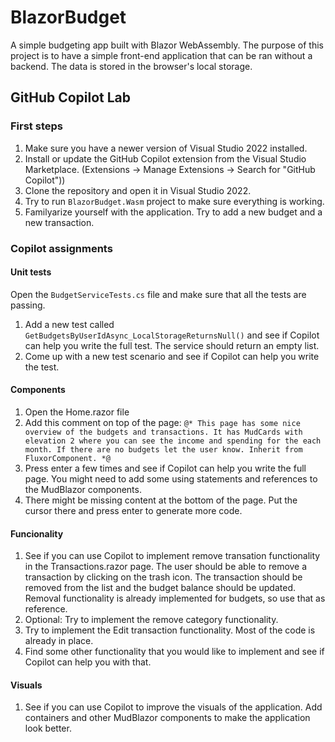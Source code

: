 # BlazorBudget

A simple budgeting app built with Blazor WebAssembly.
The purpose of this project is to have a simple front-end application that can be ran without a backend. The data is stored in the browser's local storage.


## GitHub Copilot Lab

### First steps
1. Make sure you have a newer version of Visual Studio 2022 installed.
1. Install or update the GitHub Copilot extension from the Visual Studio Marketplace. (Extensions -> Manage Extensions -> Search for "GitHub Copilot"))
1. Clone the repository and open it in Visual Studio 2022.				
1. Try to run `BlazorBudget.Wasm` project to make sure everything is working.	
1. Familyarize yourself with the application. Try to add a new budget and a new transaction.

### Copilot assignments

#### Unit tests
Open the `BudgetServiceTests.cs` file and make sure that all the tests are passing.

1. Add a new test called `GetBudgetsByUserIdAsync_LocalStorageReturnsNull()` and see if Copilot can help you write the full test. The service should return an empty list.
1. Come up with a new test scenario and see if Copilot can help you write the test.

#### Components
1. Open the Home.razor file
1. Add this comment on top of the page:
`
@* This page has some nice overview of the budgets and transactions. It has MudCards with elevation 2 where you can see the income and spending for the each month. If there are no budgets let the user know. Inherit from FluxorComponent. *@
`
1. Press enter a few times and see if Copilot can help you write the full page. You might need to add some using statements and references to the MudBlazor components.
1. There might be missing content at the bottom of the page. Put the cursor there and press enter to generate more code.  

#### Funcionality
1. See if you can use Copilot to implement remove transation functionality in the Transactions.razor page. The user should be able to remove a transaction by clicking on the trash icon. The transaction should be removed from the list and the budget balance should be updated. Removal functionality is already implemented for budgets, so use that as reference.
1. Optional: Try to implement the remove category functionality.
1. Try to implement the Edit transaction functionality. Most of the code is already in place. 					
1. Find some other functionality that you would like to implement and see if Copilot can help you with that.

#### Visuals
1. See if you can use Copilot to improve the visuals of the application. Add containers and other MudBlazor components to make the application look better.